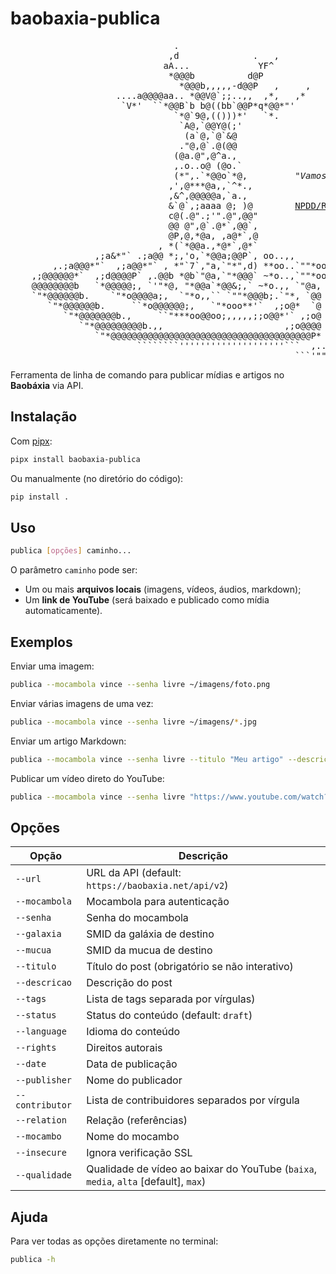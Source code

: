 # baobaxia-publica


<pre>
                               .
                              ,d              .   ,
                             aA...             YF^
                              *@@@b          d@P
                                *@@@b,,,,,-d@@P   ,     ,
                    ....a@@@@aa.. *@@V@`;;..,,  ,*,   ,*
                     `V*'  ``*@@B`b b@((bb`@@P*q*@@*"'
                               `*@`9@,(()))*'   `*.   
                                `A@,`@@Y@(;'
                                 (a`@,`@`&@
                                ."@,@`.@(@@
                               (@a.@",@^a.,
                               ,.o..o@ (@o.`
                               (*",.`*@@o`*@,         <i>"Vamos fazer um mundo digital</i>
                              ,',@***@a,,`^*.,                       <i>mais do nosso jeito!"</i>
                              ,&^,@@@@@a,`a.,
                              &`@`,;aaaa @; )@        <a href="http://wiki.mocambos.net/wiki/NPDD">NPDD/Rede Mocambos</a>
                              c@(.@".;'".@",@@"
                              @@ @",@`.@*`,@@`,
                              @P,@,*@a, ,a@*`,@
                            , *(`*@@a.,*@*`,@*`
                ,;a&*"` .;a@@ *;,'o,`*@@a;@@P`, oo..,,
        ,.;a@@@*"`  ,;a@@*"` , *"`7`,"a,`"*",d) **oo..`""*oo.,
    ,;@@@@@@*`  ,;d@@@@P` ,.@@b *@b`"@a,`"*@@@` ~*o..,`""*oo,."*@a,
    @@@@@@@@b   `*@@@@@;, `'"*@, "*@@a`*@@&;,` ~*o.,, `"@a, `*@b,`*@a
    `"*@@@@@@b.    `"*o@@@@a;,  `"*o,,`` `""*@@@b;.`"*, `@@   `@@;  `*,
       `"*@@@@@@b.     ``*o@@@@@@;,   `"*ooo**'`  ,;o@*  `@    @@@; 
          `"*@@@@@@@b.,     ``"***oo@@oo;,,,,,;;o@@*'` ,;o@    `@@@@,
             `"*@@@@@@@@@b.,,                       ,;o@@@@     @@@@@ 
                `"*@@@@@@@@@@@@@@@@@@@@@@@@@@@@@@@@@@@@@@P*    ,@@@@@
                        ````````''''''''''''''''''''```  ,...;@@@@P*`
                                                      ```'"""```
</pre>

Ferramenta de linha de comando para publicar mídias e artigos no **Baobáxia** via API.

## Instalação

Com [pipx](https://pipx.pypa.io/):

```bash
pipx install baobaxia-publica
```

Ou manualmente (no diretório do código):

```bash
pip install .
```

## Uso

```bash
publica [opções] caminho...
```

O parâmetro `caminho` pode ser:  
- Um ou mais **arquivos locais** (imagens, vídeos, áudios, markdown);  
- Um **link de YouTube** (será baixado e publicado como mídia automaticamente).  

## Exemplos

Enviar uma imagem:  
```bash
publica --mocambola vince --senha livre ~/imagens/foto.png
```

Enviar várias imagens de uma vez:  
```bash
publica --mocambola vince --senha livre ~/imagens/*.jpg
```

Enviar um artigo Markdown:  
```bash
publica --mocambola vince --senha livre --titulo "Meu artigo" --descricao "teste" artigo.md
```

Publicar um vídeo direto do YouTube:  
```bash
publica --mocambola vince --senha livre "https://www.youtube.com/watch?v=XXXX"
```

## Opções

| Opção           | Descrição |
|-----------------|-----------|
| `--url`         | URL da API (default: `https://baobaxia.net/api/v2`) |
| `--mocambola`   | Mocambola para autenticação |
| `--senha`       | Senha do mocambola |
| `--galaxia`     | SMID da galáxia de destino |
| `--mucua`       | SMID da mucua de destino |
| `--titulo`      | Título do post (obrigatório se não interativo) |
| `--descricao`   | Descrição do post |
| `--tags`        | Lista de tags separada por vírgulas) |
| `--status`      | Status do conteúdo (default: `draft`) |
| `--language`    | Idioma do conteúdo |
| `--rights`      | Direitos autorais |
| `--date`        | Data de publicação |
| `--publisher`   | Nome do publicador |
| `--contributor` | Lista de contribuidores separados por vírgula |
| `--relation`    | Relação (referências) |
| `--mocambo`     | Nome do mocambo |
| `--insecure`    | Ignora verificação SSL |
| `--qualidade`   | Qualidade de vídeo ao baixar do YouTube (`baixa`, `media`, `alta` [default], `max`) |

## Ajuda

Para ver todas as opções diretamente no terminal:  

```bash
publica -h
```
